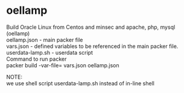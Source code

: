 #   oellamp
Build Oracle Linux from Centos and minsec and apache, php, mysql (oellamp)   
   oellamp.json - main packer file  
   vars.json    - defined variables to be referenced in the main packer file.  
   userdata-lamp.sh - userdata script   
Command to run packer   
   packer build -var-file= vars.json oellamp.json   
   
NOTE:  
we use shell script userdata-lamp.sh instead of in-line shell  
